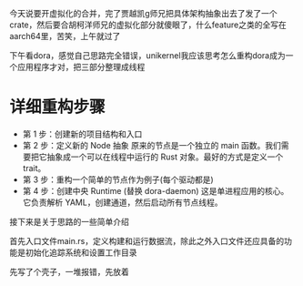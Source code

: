 今天说要开虚拟化的合并，完了贾越凯g师兄把具体架构抽象出去了发了一个crate，然后要合胡柯洋师兄的虚拟化部分就傻眼了，什么feature之类的全写在aarch64里，苦笑，上午就过了

下午看dora，感觉自己思路完全错误，unikernel我应该思考怎么重构dora成为一个应用程序才对，把三部分整理成线程

# 详细重构步骤
- 第 1 步：创建新的项目结构和入口
- 第 2 步：定义新的 Node 抽象
原来的节点是一个独立的 main 函数。我们需要把它抽象成一个可以在线程中运行的 Rust 对象。最好的方式是定义一个 trait。
- 第 3 步：重构一个简单的节点作为例子(每个驱动都是)
- 第 4 步：创建中央 Runtime (替换 dora-daemon)
这是单进程应用的核心。它负责解析 YAML，创建通道，然后启动所有节点线程。

接下来是关于思路的一些简单介绍

首先入口文件main.rs，定义构建和运行数据流，除此之外入口文件还应具备的功能是初始化追踪系统和设置工作目录

先写了个壳子，一堆报错，先放着